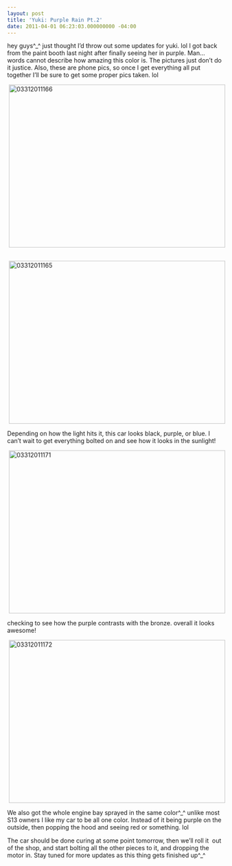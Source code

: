 ```yaml
---
layout: post
title: 'Yuki: Purple Rain Pt.2'
date: 2011-04-01 06:23:03.000000000 -04:00
---
```

<p>hey guys^_^ just thought I’d throw out some updates for yuki. lol I got back from the paint booth last night after finally seeing her in purple. Man… words cannot describe how amazing this color is. The pictures just don’t do it justice. Also, these are phone pics, so once I get everything all put together I’ll be sure to get some proper pics taken. lol</p>  <p><a href="http://domofactor.com/wp-content/uploads/2011/04/03312011166.jpg"><img style="background-image: none; border-bottom: 0px; border-left: 0px; margin: 0px 8px 0px 4px; padding-left: 0px; padding-right: 0px; display: inline; border-top: 0px; border-right: 0px; padding-top: 0px" title="03312011166" border="0" alt="03312011166" src="http://domofactor.com/wp-content/uploads/2011/04/03312011166.jpg" width="504" height="379" /></a></p><!--more--><p>   <br /><a href="http://domofactor.com/wp-content/uploads/2011/04/03312011165.jpg"><img style="background-image: none; border-bottom: 0px; border-left: 0px; margin: 0px 8px 0px 4px; padding-left: 0px; padding-right: 0px; display: inline; border-top: 0px; border-right: 0px; padding-top: 0px" title="03312011165" border="0" alt="03312011165" src="http://domofactor.com/wp-content/uploads/2011/04/03312011165.jpg" width="504" height="379" /></a></p>  <p>Depending on how the light hits it, this car looks black, purple, or blue. I can’t wait to get everything bolted on and see how it looks in the sunlight!</p>  <p><a href="http://domofactor.com/wp-content/uploads/2011/04/03312011171.jpg"><img style="background-image: none; border-bottom: 0px; border-left: 0px; margin: 0px 8px 0px 4px; padding-left: 0px; padding-right: 0px; display: inline; border-top: 0px; border-right: 0px; padding-top: 0px" title="03312011171" border="0" alt="03312011171" src="http://domofactor.com/wp-content/uploads/2011/04/03312011171.jpg" width="504" height="379" /></a></p>  <p>checking to see how the purple contrasts with the bronze. overall it looks awesome!</p>  <p><a href="http://domofactor.com/wp-content/uploads/2011/04/03312011172.jpg"><img style="background-image: none; border-bottom: 0px; border-left: 0px; margin: 0px 8px 0px 4px; padding-left: 0px; padding-right: 0px; display: inline; border-top: 0px; border-right: 0px; padding-top: 0px" title="03312011172" border="0" alt="03312011172" src="http://domofactor.com/wp-content/uploads/2011/04/03312011172.jpg" width="504" height="379" /></a></p>  <p>We also got the whole engine bay sprayed in the same color^_^ unlike most S13 owners I like my car to be all one color. Instead of it being purple on the outside, then popping the hood and seeing red or something. lol</p>  <p>The car should be done curing at some point tomorrow, then we’ll roll it&#160; out of the shop, and start bolting all the other pieces to it, and dropping the motor in. Stay tuned for more updates as this thing gets finished up^_^</p>
